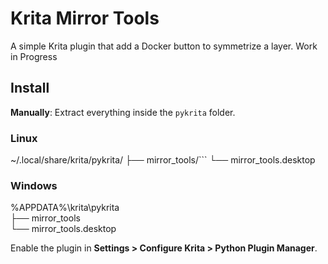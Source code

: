 # Krita Mirror Tools

A simple Krita plugin that add a Docker button to symmetrize a layer.
Work in Progress
 
##  Install

**Manually**:
Extract everything inside the `pykrita` folder.

### Linux
~/.local/share/krita/pykrita/
├── mirror_tools/```
└── mirror_tools.desktop

### Windows
%APPDATA%\krita\pykrita\
├── mirror_tools\
└── mirror_tools.desktop

Enable the plugin in **Settings > Configure Krita > Python Plugin Manager**.
